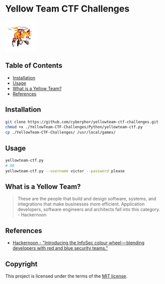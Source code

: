 # Yellow Team CTF Challenges
![yellow.gif](/_misc/yellow.gif)

## Table of Contents
* [Installation](#installation)
* [Usage](#usage)
* [What is a Yellow Team?](#what-is-a-yellow-team)
* [References](#references)

## Installation
```bash
git clone https://github.com/cyberphor/yellowteam-ctf-challenges.git
chmod +x ./YellowTeam-CTF-Challenges/Python/yellowteam-ctf.py
cp ./YellowTeam-CTF-Challenges/ /usr/local/games/
```

## Usage
```bash
yellowteam-ctf.py
# OR
yellowteam-ctf.py --username victor --password please
```

## What is a Yellow Team?
> These are the people that build and design software, systems, and integrations that make businesses more efficient. Application developers, software engineers and architects fall into this category. <br> - Hackernoon

## References
* [Hackernoon - "Introducing the InfoSec colour wheel — blending developers with red and blue security teams."](https://hackernoon.com/introducing-the-infosec-colour-wheel-blending-developers-with-red-and-blue-security-teams-6437c1a07700)

## Copyright
This project is licensed under the terms of the [MIT license](/_misc/LICENSE).
